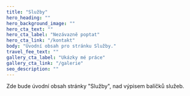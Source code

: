 ```yaml
---
title: "Služby"
hero_heading: ""
hero_background_image: ""
hero_cta_text: ""
hero_cta_label: "Nezávazně poptat"
hero_cta_link: "/kontakt"
body: "Úvodní obsah pro stránku Služby."
travel_fee_text: ""
gallery_cta_label: "Ukázky mé práce"
gallery_cta_link: "/galerie"
seo_description: ""
---
```


Zde bude úvodní obsah stránky "Služby", nad výpisem balíčků služeb. 